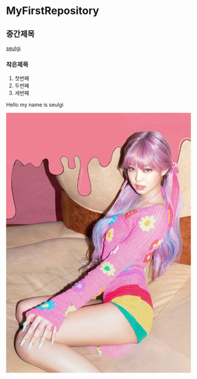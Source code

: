 # MyFirstRepository
## 중간제목
   [seulgi](https://github.com/Jung-seulgi "seulgi")
### 작은제목
   1. 첫번째
   2. 두번째
   3. 세번째

Hello my name is seulgi

<img width="" height="" src="./png/P20200825_230255288_E0C6834F-4751-4C84-900E-3B5C1DF0835A.png">
